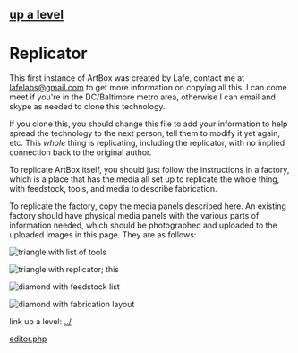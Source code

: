 ## [up a level](../)


# Replicator

This first instance of ArtBox was created by Lafe, contact me at lafelabs@gmail.com to get more information on copying all this.  I can come meet if you're in the DC/Baltimore metro area, otherwise I can email and skype as needed to clone this technology.

If you clone this, you should change this file to add your information to help spread the technology to the next person, tell them to modify it yet again, etc.  This *whole* thing is replicating, including the replicator, with no implied connection back to the original author.

To replicate ArtBox itself, you should just follow the instructions in a factory, which is a place that has the media all set up to replicate the whole thing, with feedstock, tools, and media to describe fabrication.

To replicate the factory, copy the media panels described here. An existing factory should have physical media panels with the various parts of information needed, which should be photographed and uploaded to the uploaded images in this page.  They are as follows:

![triangle with list of tools]()

![triangle with replicator; this]()

![diamond with feedstock list]()

![diamond with fabrication layout]()


link up a level: [../](../)

[editor.php](editor.php)
